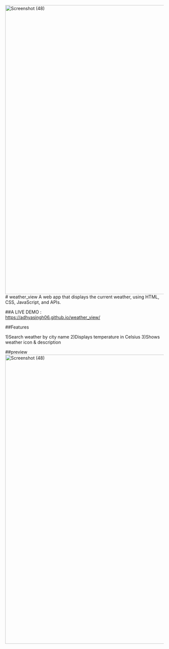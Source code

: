 <img width="1920" height="918" alt="Screenshot (48)" src="https://github.com/user-attachments/assets/b6d4152c-87d8-4db7-a99a-325dd469247d" /># weather_view
A web app that displays the current weather, using HTML, CSS, JavaScript, and APIs.

##A LIVE DEMO :  
https://adhyasingh06.github.io/weather_view/

##Features

1)Search weather by city name
2)Displays temperature in Celsius
3)Shows weather icon & description

##preview
<img width="1920" height="918" alt="Screenshot (48)" src="https://github.com/user-attachments/assets/8c877ab0-7c26-4258-84ab-e93b4da7b382" />


